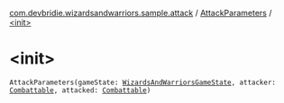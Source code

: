 [com.devbridie.wizardsandwarriors.sample.attack](../index.md) / [AttackParameters](index.md) / [&lt;init&gt;](.)

# &lt;init&gt;

`AttackParameters(gameState: `[`WizardsAndWarriorsGameState`](../../com.devbridie.wizardsandwarriors.sample/-wizards-and-warriors-game-state/index.md)`, attacker: `[`Combattable`](../../com.devbridie.wizardsandwarriors.sample.models/-combattable.md)`, attacked: `[`Combattable`](../../com.devbridie.wizardsandwarriors.sample.models/-combattable.md)`)`
